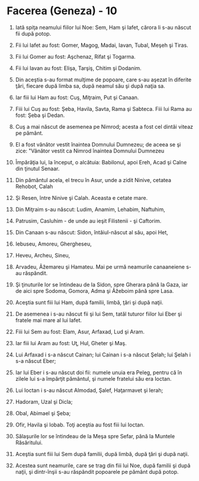 # Facerea (Geneza) - 10

1. Iată spiţa neamului fiilor lui Noe: Sem, Ham şi Iafet, cărora li s-au născut fii după potop.

2. Fii lui Iafet au fost: Gomer, Magog, Madai, Iavan, Tubal, Meşeh şi Tiras.

3. Fii lui Gomer au fost: Aşchenaz, Rifat şi Togarma.

4. Fii lui Iavan au fost: Elişa, Tarşiş, Chitim şi Dodanim.

5. Din aceştia s-au format mulţime de popoare, care s-au aşezat în diferite ţări, fiecare după limba sa, după neamul său şi după naţia sa.

6. Iar fiii lui Ham au fost: Cuş, Miţraim, Put şi Canaan.

7. Fiii lui Cuş au fost: Şeba, Havila, Savta, Rama şi Sabteca. Fiii lui Rama au fost: Şeba şi Dedan.

8. Cuş a mai născut de asemenea pe Nimrod; acesta a fost cel dint&acirc;i viteaz pe păm&acirc;nt.

9. El a fost v&acirc;nător vestit &icirc;naintea Domnului Dumnezeu; de aceea se şi zice: &quot;V&acirc;nător vestit ca Nimrod &icirc;naintea Domnului Dumnezeu

10. &Icirc;mpărăţia lui, la &icirc;nceput, o alcătuia: Babilonul, apoi Ereh, Acad şi Calne din ţinutul Senaar.

11. Din păm&acirc;ntul acela, el trecu &icirc;n Asur, unde a zidit Ninive, cetatea Rehobot, Calah

12. Şi Resen, &icirc;ntre Ninive şi Calah. Aceasta e cetate mare.

13. Din Miţraim s-au născut: Ludim, Anamim, Lehabim, Naftuhim,

14. Patrusim, Casluhim - de unde au ieşit Filistenii - şi Caftorim.

15. Din Canaan s-au născut: Sidon, &icirc;nt&acirc;iul-născut al său, apoi Het,

16. Iebuseu, Amoreu, Ghergheseu,

17. Heveu, Archeu, Sineu,

18. Arvadeu, Ãžemareu şi Hamateu. Mai pe urmă neamurile canaaneiene s-au răsp&acirc;ndit.

19. Şi ţinuturile lor se &icirc;ntindeau de la Sidon, spre Gherara p&acirc;nă la Gaza, iar de aici spre Sodoma, Gomora, Adma şi Ãžeboim p&acirc;nă spre Lasa.

20. Aceştia sunt fiii lui Ham, după familii, limbă, ţări şi după naţii.

21. De asemenea i s-au născut fii şi lui Sem, tatăl tuturor fiilor lui Eber şi fratele mai mare al lui Iafet.

22. Fiii lui Sem au fost: Elam, Asur, Arfaxad, Lud şi Aram.

23. Iar fiii lui Aram au fost: Uţ, Hul, Gheter şi Maş.

24. Lui Arfaxad i s-a născut Cainan; lui Cainan i s-a născut Şelah; lui Şelah i s-a născut Eber;

25. Iar lui Eber i s-au născut doi fii: numele unuia era Peleg, pentru că &icirc;n zilele lui s-a &icirc;mpărţit păm&acirc;ntul, şi numele fratelui său era Ioctan.

26. Lui Ioctan i s-au născut Almodad, Şalef, Haţarmavet şi Ierah;

27. Hadoram, Uzal şi Dicla;

28. Obal, Abimael şi Şeba;

29. Ofir, Havila şi Iobab. Toţi aceştia au fost fiii lui Ioctan.

30. Sălaşurile lor se &icirc;ntindeau de la Meşa spre Sefar, p&acirc;nă la Muntele Răsăritului.

31. Aceştia sunt fiii lui Sem după familii, după limbă, după ţări şi după naţii.

32. Acestea sunt neamurile, care se trag din fiii lui Noe, după familii şi după naţii, şi dintr-&icirc;nşii s-au răsp&acirc;ndit popoarele pe păm&acirc;nt după potop.

